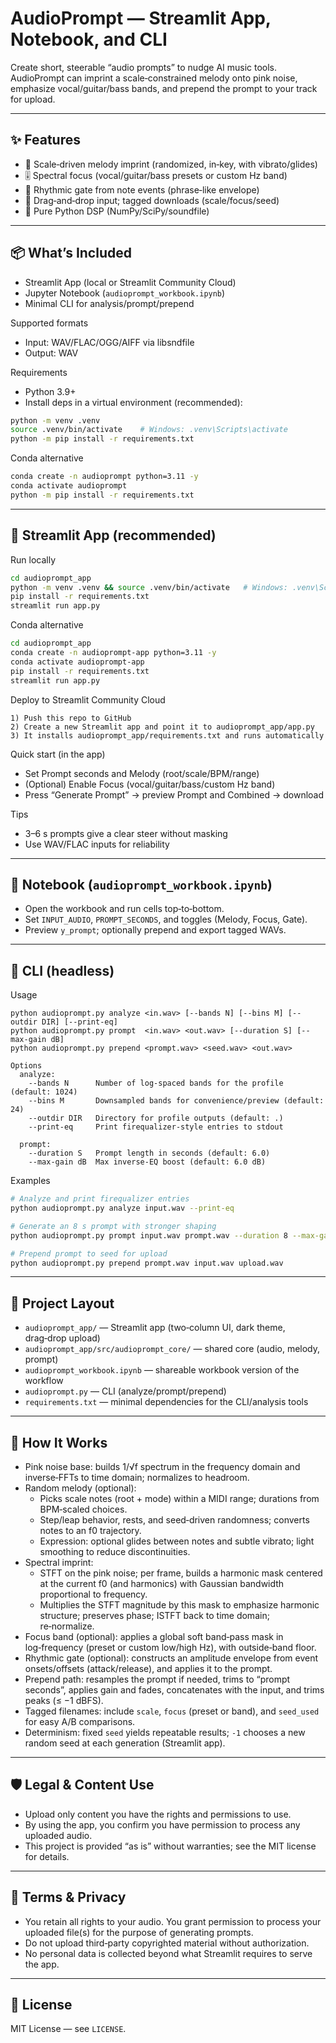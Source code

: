 # AudioPrompt — Streamlit App, Notebook, and CLI

Create short, steerable “audio prompts” to nudge AI music tools. AudioPrompt can imprint a scale‑constrained melody onto pink noise, emphasize vocal/guitar/bass bands, and prepend the prompt to your track for upload.

---

## ✨ Features
- 🧠 Scale‑driven melody imprint (randomized, in‑key, with vibrato/glides)
- 🎚️ Spectral focus (vocal/guitar/bass presets or custom Hz band)
- 🥁 Rhythmic gate from note events (phrase‑like envelope)
- 📎 Drag‑and‑drop input; tagged downloads (scale/focus/seed)
- 🧰 Pure Python DSP (NumPy/SciPy/soundfile)

---

## 📦 What’s Included
- Streamlit App (local or Streamlit Community Cloud)
- Jupyter Notebook (`audioprompt_workbook.ipynb`)
- Minimal CLI for analysis/prompt/prepend

Supported formats
- Input: WAV/FLAC/OGG/AIFF via libsndfile
- Output: WAV

Requirements
- Python 3.9+
- Install deps in a virtual environment (recommended):

```bash
python -m venv .venv
source .venv/bin/activate    # Windows: .venv\Scripts\activate
python -m pip install -r requirements.txt
```

Conda alternative
```bash
conda create -n audioprompt python=3.11 -y
conda activate audioprompt
python -m pip install -r requirements.txt
```

---

## 🚀 Streamlit App (recommended)

Run locally
```bash
cd audioprompt_app
python -m venv .venv && source .venv/bin/activate   # Windows: .venv\Scripts\activate
pip install -r requirements.txt
streamlit run app.py
```

Conda alternative
```bash
cd audioprompt_app
conda create -n audioprompt-app python=3.11 -y
conda activate audioprompt-app
pip install -r requirements.txt
streamlit run app.py
```

Deploy to Streamlit Community Cloud
```text
1) Push this repo to GitHub
2) Create a new Streamlit app and point it to audioprompt_app/app.py
3) It installs audioprompt_app/requirements.txt and runs automatically
```

Quick start (in the app)
- Set Prompt seconds and Melody (root/scale/BPM/range)
- (Optional) Enable Focus (vocal/guitar/bass/custom Hz band)
- Press “Generate Prompt” → preview Prompt and Combined → download

Tips
- 3–6 s prompts give a clear steer without masking
- Use WAV/FLAC inputs for reliability

---

## 📓 Notebook (`audioprompt_workbook.ipynb`)
- Open the workbook and run cells top‑to‑bottom.
- Set `INPUT_AUDIO`, `PROMPT_SECONDS`, and toggles (Melody, Focus, Gate).
- Preview `y_prompt`; optionally prepend and export tagged WAVs.

---

## 🧪 CLI (headless)

Usage
```text
python audioprompt.py analyze <in.wav> [--bands N] [--bins M] [--outdir DIR] [--print-eq]
python audioprompt.py prompt  <in.wav> <out.wav> [--duration S] [--max-gain dB]
python audioprompt.py prepend <prompt.wav> <seed.wav> <out.wav>

Options
  analyze:
    --bands N      Number of log-spaced bands for the profile (default: 1024)
    --bins M       Downsampled bands for convenience/preview (default: 24)
    --outdir DIR   Directory for profile outputs (default: .)
    --print-eq     Print firequalizer-style entries to stdout

  prompt:
    --duration S   Prompt length in seconds (default: 6.0)
    --max-gain dB  Max inverse-EQ boost (default: 6.0 dB)
```

Examples
```bash
# Analyze and print firequalizer entries
python audioprompt.py analyze input.wav --print-eq

# Generate an 8 s prompt with stronger shaping
python audioprompt.py prompt input.wav prompt.wav --duration 8 --max-gain 8

# Prepend prompt to seed for upload
python audioprompt.py prepend prompt.wav input.wav upload.wav
```

---

## 📁 Project Layout
- `audioprompt_app/` — Streamlit app (two‑column UI, dark theme, drag‑drop upload)
- `audioprompt_app/src/audioprompt_core/` — shared core (audio, melody, prompt)
- `audioprompt_workbook.ipynb` — shareable workbook version of the workflow
- `audioprompt.py` — CLI (analyze/prompt/prepend)
- `requirements.txt` — minimal dependencies for the CLI/analysis tools

---

## 🧬 How It Works
- Pink noise base: builds 1/√f spectrum in the frequency domain and inverse‑FFTs to time domain; normalizes to headroom.
- Random melody (optional):
  - Picks scale notes (root + mode) within a MIDI range; durations from BPM‑scaled choices.
  - Step/leap behavior, rests, and seed‑driven randomness; converts notes to an f0 trajectory.
  - Expression: optional glides between notes and subtle vibrato; light smoothing to reduce discontinuities.
- Spectral imprint:
  - STFT on the pink noise; per frame, builds a harmonic mask centered at the current f0 (and harmonics) with Gaussian bandwidth proportional to frequency.
  - Multiplies the STFT magnitude by this mask to emphasize harmonic structure; preserves phase; ISTFT back to time domain; re‑normalize.
- Focus band (optional): applies a global soft band‑pass mask in log‑frequency (preset or custom low/high Hz), with outside‑band floor.
- Rhythmic gate (optional): constructs an amplitude envelope from event onsets/offsets (attack/release), and applies it to the prompt.
- Prepend path: resamples the prompt if needed, trims to “prompt seconds”, applies gain and fades, concatenates with the input, and trims peaks (≤ −1 dBFS).
- Tagged filenames: include `scale`, `focus` (preset or band), and `seed_used` for easy A/B comparisons.
- Determinism: fixed `seed` yields repeatable results; `-1` chooses a new random seed at each generation (Streamlit app).

---

## 🛡️ Legal & Content Use
- Upload only content you have the rights and permissions to use.
- By using the app, you confirm you have permission to process any uploaded audio.
- This project is provided “as is” without warranties; see the MIT license for details.

---

## 📄 Terms & Privacy
- You retain all rights to your audio. You grant permission to process your uploaded file(s) for the purpose of generating prompts.
- Do not upload third‑party copyrighted material without authorization.
- No personal data is collected beyond what Streamlit requires to serve the app.

---

## 📜 License
MIT License — see `LICENSE`.
